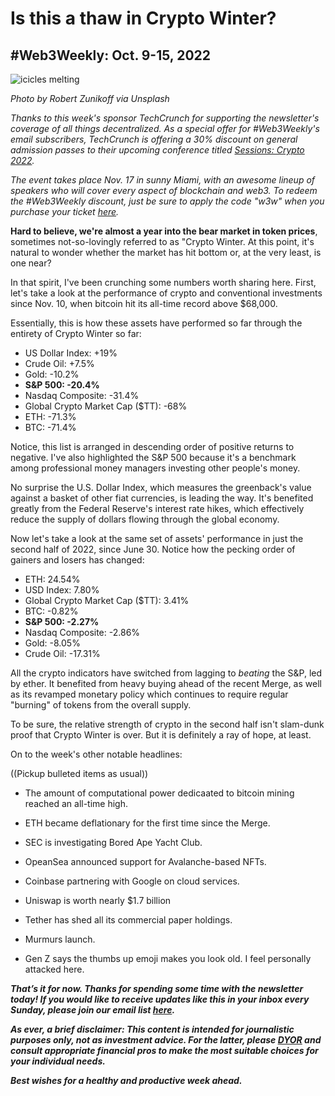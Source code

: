 # Is this a thaw in Crypto Winter?
## #Web3Weekly: Oct. 9-15, 2022

![icicles melting](https://images.unsplash.com/photo-1542730876-206eabda479f?ixlib=rb-1.2.1&ixid=MnwxMjA3fDB8MHxzZWFyY2h8Nnx8aWNpY2xlc3xlbnwwfHwwfHw%3D&auto=format&fit=crop&w=1000&q=60)

*Photo by Robert Zunikoff via Unsplash*

<!--

Boilerplate for syndication on third-party platforms:

*Re-sharing below the latest edition of #Web3Weekly, my regular newsletter about decentralization. This installment covers TKTKTKT to TKTKTKTKT. If you would like to get #Web3Weekly in your inbox every Sunday, please subscribe [here](https://w3w.news).*

-->

*Thanks to this week's sponsor TechCrunch for supporting the newsletter's coverage of all things decentralized. As a special offer for #Web3Weekly's email subscribers, TechCrunch is offering a 30% discount on  general admission passes to their upcoming conference titled [Sessions: Crypto 2022](https://techcrunch.com/events/tc-sessions-crypto-2022/?utm_medium=tc&utm_campaign=tccrypto&utm_content=article_13&utm_source=techcrunch&promo=article13&display=).*

*The event takes place Nov. 17 in sunny Miami, with an awesome lineup of speakers who will cover every aspect of blockchain and web3. To redeem the #Web3Weekly discount, just be sure to apply the code "w3w" when you purchase your ticket [here](https://techcrunch.com/events/tc-sessions-crypto-2022/?promo=w3w&display=true).*

**Hard to believe, we're almost a year into the bear market in token prices**, sometimes not-so-lovingly referred to as "Crypto Winter. At this point, it's natural to wonder whether the market has hit bottom or, at the very least, is one near?

In that spirit, I've been crunching some numbers worth sharing here. First, let's take a look at the performance of crypto and conventional investments since Nov. 10, when bitcoin hit its all-time record above $68,000.

Essentially, this is how these assets have performed so far through the entirety of Crypto Winter so far: <!-- Update numbers late Friday using spreadsheet at  https://tinyurl.com/3tm5xn88 -->

- US Dollar Index: +19%
- Crude Oil: +7.5%
- Gold: -10.2%
- **S&P 500: -20.4%**
- Nasdaq Composite: -31.4%
- Global Crypto Market Cap ($TT): -68%
- ETH: -71.3%
- BTC: -71.4%

Notice, this list is arranged in descending order of positive returns to negative. I've also highlighted the S&P 500 because it's a benchmark among professional money managers investing other people's money.

No surprise the U.S. Dollar Index, which measures the greenback's value against a basket of other fiat currencies, is leading the way. It's benefited greatly from the Federal Reserve's interest rate hikes, which effectively reduce the supply of dollars flowing through the global economy.

Now let's take a look at the same set of assets' performance in just the second half of 2022, since June 30. Notice how the pecking order of gainers and losers has changed:

- ETH: 24.54%
- USD Index: 7.80%
- Global Crypto Market Cap ($TT): 3.41%
- BTC: -0.82%
- **S&P 500: -2.27%**
- Nasdaq Composite: -2.86%
- Gold: -8.05%
- Crude Oil: -17.31%

All the crypto indicators have switched from lagging to *beating* the S&P, led by ether. It benefited from heavy buying ahead of the recent Merge, as well as its revamped monetary policy which continues to require regular "burning" of tokens from the overall supply.

<!-- Sponsor Banner -->

To be sure, the relative strength of crypto in the second half isn't slam-dunk proof that Crypto Winter is over. But it is definitely a ray of hope, at least.

On to the week's other notable headlines:

((Pickup bulleted items as usual))

- The amount of computational power dedicaated to bitcoin mining reached an all-time high. <!-- need link | BTC is now less volatile than many fiat currencies. <!-- Bloomberg analysis. Byline may be Hajric? | Pound crisis | NTY story on possible Asia currency devaluations akin to the 1997 crisis in that region when the Thai baht collapsed. -->

- ETH became deflationary for the first time since the Merge. <!-- https://www.coindesk.com/markets/2022/10/13/ether-becomes-deflationary-for-first-time-since-the-merge-coinbase/ -->

- SEC is investigating Bored Ape Yacht Club. <!-- https://slate.com/technology/2022/10/bored-ape-yacht-club-yuga-labs-sec-crypto-nfts-apecoin.html | https://www.coindesk.com/policy/2022/10/11/sec-investigating-bored-ape-creator-yuga-labs-over-unregistered-offerings-report/ | https://www.bloomberg.com/news/articles/2022-10-11/bored-ape-creator-yuga-labs-faces-sec-probe-over-unregistered-offerings -->

- OpeanSea announced support for Avalanche-based NFTs. <!-- https://twitter.com/opensea/status/1579864775026429953 -->

- Coinbase partnering with Google on cloud services. <!-- Need link -->

- Uniswap is worth nearly $1.7 billion <!-- https://www.theblock.co/post/176944/uniswap-labs-valued-at-1-66-billion-after-165-million-series-b?utm_source=rss&utm_medium=rss-->

- Tether has shed all its commercial paper holdings. <!-- https://www.coindesk.com/business/2022/10/13/stablecoin-issuer-tether-cuts-commercial-paper-holdings-to-zero/ | https://www.theblock.co/post/177080/tether-to-replace-commercial-paper-with-u-s-treasuries-reserves?utm_source=rss&utm_medium=rss -->

- Murmurs launch. <!-- New web3 social app. See emails. -->

- Gen Z says the thumbs up emoji makes you look old. I feel personally attacked here. <!-- https://www.dailymail.co.uk/femail/real-life/article-11301843/The-worst-emojis-use-2022-Passive-aggressive-thumbs-used-old-people.html -->












<!-- - Devcon recap item: <!-- Official site: https://devcon.org/default/ \ New privacy alliance: https://www.theblock.co/post/176823/web3-companies-launch-privacy-focused-alliance-at-devcon?utm_source=rss&utm_medium=rss -->


<!-- - Coin Center is suing the federal government over its Tornado Cash crackdown. <!-- https://www.coincenter.org/app/uploads/2022/10/1-Complaint-Coin-Center-10-12-22.pdf

- Chelsea Manning excerpt in NYT. <!-- https://www.nytimes.com/2022/10/08/opinion/chelsea-manning.html

- BNY Mellon is launching a new digital currency platform for its clients. <!-- need link

- Europe is "miles ahead" of the U.S. on passing crypto regulations, says Sheila Warren. "The U.S. does not seem to be supporting innovation like other countries are." <!-- https://youtu.be/O3NPhVt0BXA?t=702

- Friedman factoid on US chips importation. <!-- https://www.nytimes.com/2022/10/12/opinion/china-semiconductors-exports.html

- Hoffman and PayPal are in pissing match over midterm elections. <!-- https://www.cnbc.com/2022/09/30/silicon-valley-billionaires-duel-over-trump-midterm-elections.html -->


<!-- - NYU prof says there are serious flaws in Wall Street's sudden love for ESG. <!-- https://www.nytimes.com/2022/09/29/opinion/esg-investing-responsibility.html

- New web3 awards by Decrypt. <!-- https://decrypt.co/110671/web3-gets-its-signature-awards-ceremony-decrypt-studios-launches-the-crypties | Check if there's a more updated link available.

- Onion files free speech brief in court case. <!-- https://www.nytimes.com/2022/10/04/us/the-onion-supreme-court.html

- Portugal's bitcoin beach: https://www.nytimes.com/2022/09/28/technology/crypto-portugal-bitcoin-beach.html

- Adobe/Figma raises antitrust concerns. <!-- Need link

- Bloomberg story on "zombie" coins. <!-- https://www.bloomberg.com/professional/blog/crypto-slump-leaves-12100-coins-trapped-in-zombie-trading-limbo/

- Congressional insider trading. <!-- https://twitter.com/Awawat_Trades/status/1577280130900062208/photo/1

- NYT's Manjoo on AI not replacing humans as expected. <!-- https://www.nytimes.com/2022/10/07/opinion/machines-ai-employment.html

- U.S. cities are hiring chief heat officers to cope with climate change. <!-- https://www.fastcompany.com/90793483/meet-the-7-chief-heat-officers-who-are-making-their-cities-more-resilient?partner=rss&utm_source=twitter.com&utm_medium=social&utm_campaign=rss+fastcompany&utm_content=rss -->

_**That’s it for now. Thanks for spending some time with the newsletter today! If you would like to receive updates like this in your inbox every Sunday, please join our email list [here](https://w3w.news).**_ <!-- Be sure to delete that last line for copy going out to existing email subscribers, of course. -->

_**As ever, a brief disclaimer: This content is intended for journalistic purposes only, not as investment advice. For the latter, please [DYOR](https://www.google.com/search?q=DYOR&sxsrf=ALiCzsbQdCxZ0zVRVuYN5L2c-89lO7I5cw%3A1663013827193&source=hp&ei=w5MfY5f5BrylptQPrba9uAo&iflsig=AJiK0e8AAAAAYx-h08-1Cfk2JUZBncAoNuCZfyyt_eDY&ved=0ahUKEwjX5q-jiZD6AhW8kokEHS1bD6cQ4dUDCAk&uact=5&oq=DYOR&gs_lcp=Cgdnd3Mtd2l6EAMyCAgAEIAEELEDMgsIABCABBCxAxCLAzIICAAQgAQQiwMyCAgAEIAEEIsDMggIABCABBCLAzIICAAQgAQQiwMyCggAEIAEEAoQiwMyBQgAEIAEMgUIABCABDIFCAAQgAQ6BAgjECc6CAguELEDEIMBOhEILhCABBCxAxCDARDHARDRAzoLCAAQgAQQsQMQgwE6CAgAELEDEIMBOgsILhCABBCxAxCDAToECAAQA1AAWLEEYJkGaABwAHgBgAHaAYgB2wOSAQUyLjEuMZgBAKABAbgBAQ&sclient=gws-wiz) and consult appropriate financial pros to make the most suitable choices for your individual needs.**_

_**Best wishes for a healthy and productive week ahead.**_  
